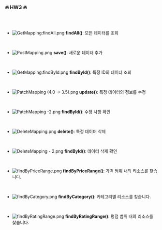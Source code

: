 ### 🔥 HW3 🔥

  <br><br>

- ![GetMapping:findAll.png](../..//GetMapping%3AfindAll.png) **findAll()**: 모든 데이터를 조회

  <br>

- ![PostMapping.png](../..//PostMapping.png) **save()**: 새로운 데이터 추가

  <br>

- ![GetMapping:findById.png](../..//GetMapping%3AfindById.png) **findById()**: 특정 ID의 데이터 조회

  <br>

- ![PatchMapping (4.0 -> 3.5).png](../..//PatchMapping%20%284.0%20-%3E%203.5%29.png) **update()**: 특정 데이터의 정보를 수정

  <br>

- ![PatchMapping -2.png](../..//PatchMapping%20-2.png) **findById()**: 수정 사항 확인

  <br>

- ![DeleteMapping.png](../..//DeleteMapping.png) **delete()**: 특정 데이터 삭제

  <br>

- ![DeleteMapping -  2.png](../..//DeleteMapping%20-%20%202.png) **findById()**: 데이터 삭제 확인

  <br>

- ![findByPriceRange.png](../..//findByPriceRange.png) **findByPriceRange()**: 가격 범위 내의 리소스를 찾습니다.

  <br>

- ![findByCategory.png](../..//findByCategory.png) **findByCategory()**: 카테고리별 리소스를 찾습니다.

  <br>

- ![findByRatingRange.png](../..//findByRatingRange.png) **findByRatingRange()**: 평점 범위 내의 리소스를 찾습니다.
